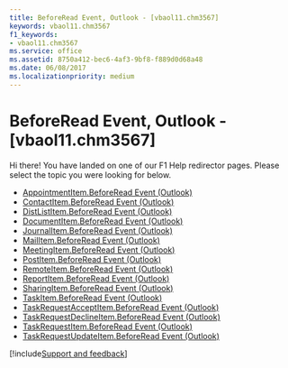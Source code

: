 ```yaml
---
title: BeforeRead Event, Outlook - [vbaol11.chm3567]
keywords: vbaol11.chm3567
f1_keywords:
- vbaol11.chm3567
ms.service: office
ms.assetid: 8750a412-bec6-4af3-9bf8-f889d0d68a48
ms.date: 06/08/2017
ms.localizationpriority: medium
---
```



# BeforeRead Event, Outlook - [vbaol11.chm3567]

Hi there! You have landed on one of our F1 Help redirector pages. Please select the topic you were looking for below.

- [AppointmentItem.BeforeRead Event (Outlook)](https://msdn.microsoft.com/library/c5a696e6-96c3-ac4f-d81b-e103b8c091c5%28Office.15%29.aspx)
- [ContactItem.BeforeRead Event (Outlook)](https://msdn.microsoft.com/library/cebd1e59-b3a4-3c9d-5ed1-ff95c2c3d1ed%28Office.15%29.aspx)
- [DistListItem.BeforeRead Event (Outlook)](https://msdn.microsoft.com/library/4b8c5b45-7365-930a-3779-705bdd885893%28Office.15%29.aspx)
- [DocumentItem.BeforeRead Event (Outlook)](https://msdn.microsoft.com/library/5b494a75-3d56-ee3f-8415-b44bca720440%28Office.15%29.aspx)
- [JournalItem.BeforeRead Event (Outlook)](https://msdn.microsoft.com/library/698f28ba-04f4-e26e-e281-869b96563f56%28Office.15%29.aspx)
- [MailItem.BeforeRead Event (Outlook)](https://msdn.microsoft.com/library/de506bc1-37af-0738-1381-56d69e05e829%28Office.15%29.aspx)
- [MeetingItem.BeforeRead Event (Outlook)](https://msdn.microsoft.com/library/da5383b0-c2bd-d0b2-b023-c493d469d3d2%28Office.15%29.aspx)
- [PostItem.BeforeRead Event (Outlook)](https://msdn.microsoft.com/library/26a64e4e-a48e-84e8-4fea-70913a8f170f%28Office.15%29.aspx)
- [RemoteItem.BeforeRead Event (Outlook)](https://msdn.microsoft.com/library/aa42bad1-3bab-a2f2-6565-9804dc90ae6d%28Office.15%29.aspx)
- [ReportItem.BeforeRead Event (Outlook)](https://msdn.microsoft.com/library/dc485dac-3ee0-f20e-c9b8-6dd01b56ac30%28Office.15%29.aspx)
- [SharingItem.BeforeRead Event (Outlook)](https://msdn.microsoft.com/library/3c376a67-6d50-5eb2-45e9-975b68b17a5e%28Office.15%29.aspx)
- [TaskItem.BeforeRead Event (Outlook)](https://msdn.microsoft.com/library/b01afdf1-f4a4-8a62-d2c7-bf312ec14f29%28Office.15%29.aspx)
- [TaskRequestAcceptItem.BeforeRead Event (Outlook)](https://msdn.microsoft.com/library/7641153e-d6c1-2551-60ae-76cff59dfa8e%28Office.15%29.aspx)
- [TaskRequestDeclineItem.BeforeRead Event (Outlook)](https://msdn.microsoft.com/library/9742022b-89b0-b3d5-20f0-b9d974a06edd%28Office.15%29.aspx)
- [TaskRequestItem.BeforeRead Event (Outlook)](https://msdn.microsoft.com/library/edeaa780-03ec-a532-da97-7d7d6f766660%28Office.15%29.aspx)
- [TaskRequestUpdateItem.BeforeRead Event (Outlook)](https://msdn.microsoft.com/library/000f1a63-b3f3-cda3-b1fa-1f49c6b539f2%28Office.15%29.aspx)

[!include[Support and feedback](~/includes/feedback-boilerplate.md)]